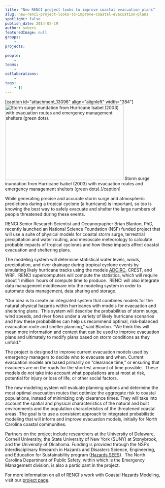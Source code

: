 ```yaml
---
title: "New RENCI project looks to improve coastal evacuation plans"
slug: new-renci-project-looks-to-improve-coastal-evacuation-plans
spotlight: false
publish_date: 2014-02-19
author: subers
featuredImage: null
groups:
    - 
projects:
    - 
people:
    - 
teams: 
    - 
collaborations:
    - 
tags:
    - []
---
```

[caption id="attachment_13096" align="alignleft" width="384"]<a href="http://www.renci.org/wp-content/uploads/2014/02/ADCIRC.png"><img class=" wp-image-13096 " alt="Storm surge inundation from Hurricane Isabel (2003) with evacuation routes and emergency management shelters (green dots)." src="http://www.renci.org/wp-content/uploads/2014/02/ADCIRC-1024x657.png" width="384" height="246" /></a> Storm surge inundation from Hurricane Isabel (2003) with evacuation routes and emergency management shelters (green dots).[/caption]

While generating precise and accurate storm surge and atmospheric predictions during a tropical cyclone (a hurricane) is important, so too is knowing the best way to safely evacuate and shelter the large numbers of people threatened during these events.

RENCI Senior Research Scientist and Oceanographer Brian Blanton, PhD, recently launched an National Science Foundation (NSF) funded project that will use a suite of physical models for coastal storm surge, terrestrial precipitation and water routing, and mesoscale meteorology to calculate probable impacts of tropical cyclones and how these impacts affect coastal evacuation and sheltering plans.

<!--more-->The modeling system will determine statistical water levels, winds, precipitation, and river drainage during tropical cyclone events by simulating likely hurricane tracks using the models <a href="http://adcirc.org">ADCIRC</a>, CREST, and WRF.  RENCI supercomputers will compute the statistics, which will require about 1 million  hours of compute time to produce.  RENCI will also integrate data management middleware into the modeling system in order to automate data management, data sharing and storage.

“Our idea is to create an integrated system that combines models for the natural physical hazards within hurricanes with models for evacuation and sheltering plans.  This system will describe the probabilities of storm surge, wind speeds, and river flows under a variety of likely hurricane scenarios and how these probabilities can help us recommend optimal, risk-balanced evacuation route and shelter planning,” said Blanton. “We think this will mean more information and context that can be used to improve evacuation plans and ultimately to modify plans based on storm conditions as they unfold."

The project is designed to improve current evacuation models used by emergency managers to decide who to evacuate and when. Current evacuation models are based primarily on “clearance time,” or ensuring that evacuees are on the roads for the shortest amount of time possible.  These models do not take into account what populations are at most at risk, potential for injury or loss of life, or other social factors.

The new modeling system will evaluate planning options and determine the most optimal evacuation routes that optimize the aggregate risk to coastal populations, instead of minimizing only clearance times. They will take into account the spatial and physical characteristics of the natural and built environments and the population characteristics of the threatened coastal areas. The goal is to use a consistent approach to integrated probabilistic modeling that will inform and improve evacuation models, initially for North Carolina coastal communities.

Partners on the project include researchers at the University of Delaware, Cornell University, the State University of New York (SUNY) at Stonybrook, and the University of Oklahoma. Funding is provided through the NSF’s Interdisciplinary Research in Hazards and Disasters Science, Engineering, and Education for Sustainability program (<a href="http://www.nsf.gov/funding/pgm_summ.jsp?pims_id=504707">Hazards SEES</a>).  The North Carolina Department of Public Safety, within which is the Emergency Management division, is also a participant in the project.

For more information on all of RENCI's work with Coastal Hazards Modeling, visit our <a href="http://www.renci.org/research/coastal-hazards-modeling/">project page</a>.
